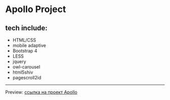 # Apollo Project


## tech include:
- HTML/CSS
- mobile adaptive
- Bootstrap 4
- LESS
- jquery
- owl-carousel
- html5shiv
- pagescroll2id
***
Preview: [ссылка на проект Apollo]( https://asya-zara.github.io/apollo/)
